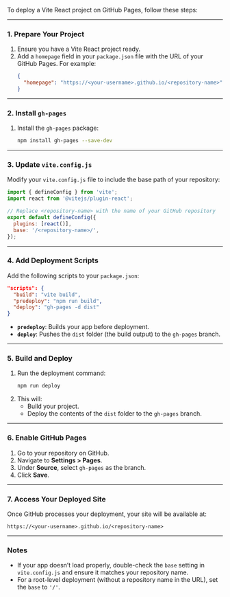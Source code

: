 To deploy a Vite React project on GitHub Pages, follow these steps:

---

### **1. Prepare Your Project**
1. Ensure you have a Vite React project ready.
2. Add a `homepage` field in your `package.json` file with the URL of your GitHub Pages. For example:
   ```json
   {
     "homepage": "https://<your-username>.github.io/<repository-name>"
   }
   ```

---

### **2. Install `gh-pages`**
1. Install the `gh-pages` package:
   ```bash
   npm install gh-pages --save-dev
   ```

---

### **3. Update `vite.config.js`**
Modify your `vite.config.js` file to include the base path of your repository:
```javascript
import { defineConfig } from 'vite';
import react from '@vitejs/plugin-react';

// Replace <repository-name> with the name of your GitHub repository
export default defineConfig({
  plugins: [react()],
  base: '/<repository-name>/', 
});
```

---

### **4. Add Deployment Scripts**
Add the following scripts to your `package.json`:
```json
"scripts": {
  "build": "vite build",
  "predeploy": "npm run build",
  "deploy": "gh-pages -d dist"
}
```

- **`predeploy`**: Builds your app before deployment.
- **`deploy`**: Pushes the `dist` folder (the build output) to the `gh-pages` branch.

---

### **5. Build and Deploy**
1. Run the deployment command:
   ```bash
   npm run deploy
   ```
2. This will:
   - Build your project.
   - Deploy the contents of the `dist` folder to the `gh-pages` branch.

---

### **6. Enable GitHub Pages**
1. Go to your repository on GitHub.
2. Navigate to **Settings > Pages**.
3. Under **Source**, select `gh-pages` as the branch.
4. Click **Save**.

---

### **7. Access Your Deployed Site**
Once GitHub processes your deployment, your site will be available at:
```
https://<your-username>.github.io/<repository-name>
```

---

### **Notes**
- If your app doesn’t load properly, double-check the `base` setting in `vite.config.js` and ensure it matches your repository name.
- For a root-level deployment (without a repository name in the URL), set the `base` to `'/'`.